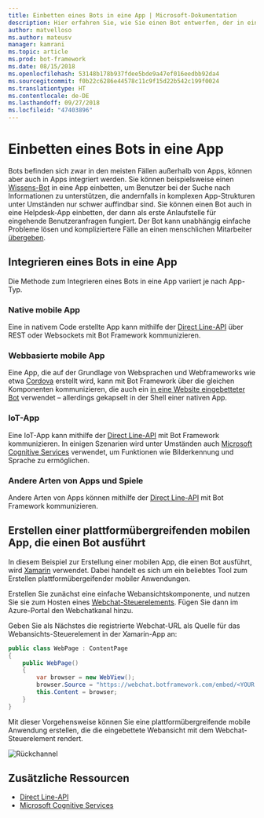 ```yaml
---
title: Einbetten eines Bots in eine App | Microsoft-Dokumentation
description: Hier erfahren Sie, wie Sie einen Bot entwerfen, der in eine andere App eingebettet wird.
author: matvelloso
ms.author: mateusv
manager: kamrani
ms.topic: article
ms.prod: bot-framework
ms.date: 08/15/2018
ms.openlocfilehash: 53148b178b937fdee5bde9a47ef016eedbb92da4
ms.sourcegitcommit: f0b22c6286e44578c11c9f15d22b542c199f0024
ms.translationtype: HT
ms.contentlocale: de-DE
ms.lasthandoff: 09/27/2018
ms.locfileid: "47403896"
---
```

# <a name="embed-a-bot-in-an-app"></a>Einbetten eines Bots in eine App

Bots befinden sich zwar in den meisten Fällen außerhalb von Apps, können aber auch in Apps integriert werden. Sie können beispielsweise einen [Wissens-Bot](~/bot-service-design-pattern-knowledge-base.md) in eine App einbetten, um Benutzer bei der Suche nach Informationen zu unterstützen, die andernfalls in komplexen App-Strukturen unter Umständen nur schwer auffindbar sind. Sie können einen Bot auch in eine Helpdesk-App einbetten, der dann als erste Anlaufstelle für eingehende Benutzeranfragen fungiert. Der Bot kann unabhängig einfache Probleme lösen und kompliziertere Fälle an einen menschlichen Mitarbeiter [übergeben](~/bot-service-design-pattern-handoff-human.md). 

## <a name="integrating-bot-with-app"></a>Integrieren eines Bots in eine App

Die Methode zum Integrieren eines Bots in eine App variiert je nach App-Typ. 

### <a name="native-mobile-app"></a>Native mobile App

Eine in nativem Code erstellte App kann mithilfe der [Direct Line-API][directLineAPI] über REST oder Websockets mit Bot Framework kommunizieren.

### <a name="web-based-mobile-app"></a>Webbasierte mobile App

Eine App, die auf der Grundlage von Websprachen und Webframeworks wie etwa <a href="https://cordova.apache.org/" target="_blank">Cordova</a> erstellt wird, kann mit Bot Framework über die gleichen Komponenten kommunizieren, die auch ein [in eine Website eingebetteter Bot](~/bot-service-design-pattern-embed-web-site.md) verwendet – allerdings gekapselt in der Shell einer nativen App.

### <a name="iot-app"></a>IoT-App

Eine IoT-App kann mithilfe der [Direct Line-API][directLineAPI] mit Bot Framework kommunizieren. In einigen Szenarien wird unter Umständen auch <a href="https://www.microsoft.com/cognitive-services/" target="_blank">Microsoft Cognitive Services</a> verwendet, um Funktionen wie Bilderkennung und Sprache zu ermöglichen.

### <a name="other-types-of-apps-and-games"></a>Andere Arten von Apps und Spiele

Andere Arten von Apps können mithilfe der [Direct Line-API][directLineAPI] mit Bot Framework kommunizieren. 

## <a name="creating-a-cross-platform-mobile-app-that-runs-a-bot"></a>Erstellen einer plattformübergreifenden mobilen App, die einen Bot ausführt

In diesem Beispiel zur Erstellung einer mobilen App, die einen Bot ausführt, wird <a href="https://www.xamarin.com/" target="_blank">Xamarin</a> verwendet. Dabei handelt es sich um ein beliebtes Tool zum Erstellen plattformübergeifender mobiler Anwendungen. 

Erstellen Sie zunächst eine einfache Webansichtskomponente, und nutzen Sie sie zum Hosten eines <a href="https://github.com/Microsoft/BotFramework-WebChat" target="_blank">Webchat-Steuerelements</a>. Fügen Sie dann im Azure-Portal den Webchatkanal hinzu. 

Geben Sie als Nächstes die registrierte Webchat-URL als Quelle für das Webansichts-Steuerelement in der Xamarin-App an:

```cs
public class WebPage : ContentPage
{
    public WebPage()
    {
        var browser = new WebView();
        browser.Source = "https://webchat.botframework.com/embed/<YOUR SECRET KEY HERE>";
        this.Content = browser;
    }
}
```

Mit dieser Vorgehensweise können Sie eine plattformübergreifende mobile Anwendung erstellen, die die eingebettete Webansicht mit dem Webchat-Steuerelement rendert.

![Rückchannel](~/media/bot-service-design-pattern-embed-app/xamarin-apps.png)

<!-- TODO: No sample bot available
## Sample code

For a complete sample that shows how to create a cross-platform mobile app that runs a bot (as described in this article), see the <a href="https://github.com/Microsoft/BotBuilder-Samples/tree/master/CSharp/capability-BotInApps" target="_blank">Bot in Apps sample</a> in GitHub.
-->

## <a name="additional-resources"></a>Zusätzliche Ressourcen

- [Direct Line-API][directLineAPI]
- <a href="https://www.microsoft.com/cognitive-services/" target="_blank">Microsoft Cognitive Services</a>

[directLineAPI]: https://docs.botframework.com/en-us/restapi/directline3/#navtitle
